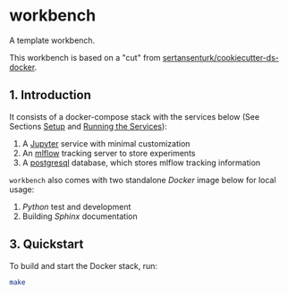 # workbench

A template workbench.

This workbench is based on a  "cut" from [sertansenturk/cookiecutter-ds-docker](https://github.com/sertansenturk/cookiecutter-ds-docker).


## 1. Introduction


It consists of a docker-compose stack with the services below (See Sections [Setup](#setup) and [Running the Services](#running-the-services)):

1. A [Jupyter](https://jupyter.org/) service with minimal customization
2. An [mlflow](https://mlflow.org/) tracking server to store experiments
3. A [postgresql](https://www.postgresql.org/) database, which stores mlflow tracking information

`workbench` also comes with two standalone *Docker* image below for local usage:

1. *Python* test and development
2. Building *Sphinx* documentation


## 3. Quickstart

To build and start the Docker stack, run:

```bash
make
